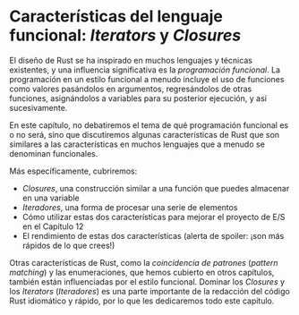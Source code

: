 # Características del lenguaje funcional: *Iterators* y *Closures*

El diseño de Rust se ha inspirado en muchos lenguajes y técnicas existentes,
y una influencia significativa es la *programación funcional*. La
programación en un estilo funcional a menudo incluye el uso de funciones como
valores pasándolos en argumentos, regresándolos de otras funciones,
asignándolos a variables para su posterior ejecución, y así sucesivamente.

En este capítulo, no debatiremos el tema de qué programación funcional es o
no será, sino que discutiremos algunas características de Rust que son
similares a las características en muchos lenguajes que a menudo se denominan
funcionales.

Más específicamente, cubriremos:

* *Closures*, una construcción similar a una función que puedes almacenar en una variable
* *Iteradores*, una forma de procesar una serie de elementos
* Cómo utilizar estas dos características para mejorar el proyecto de E/S en
 el Capítulo 12
* El rendimiento de estas dos características (alerta de spoiler: ¡son más
 rápidos de lo que crees!)

Otras características de Rust, como la *coincidencia de patrones*
(*pattern matching*) y las enumeraciones, que hemos cubierto en otros
capítulos, también están influenciadas por el estilo funcional. Dominar los
*Closures* y los *Iterators* (*Iteradores*) es una parte importante de la
redacción del código Rust idiomático y rápido, por lo que les dedicaremos
todo este capítulo.